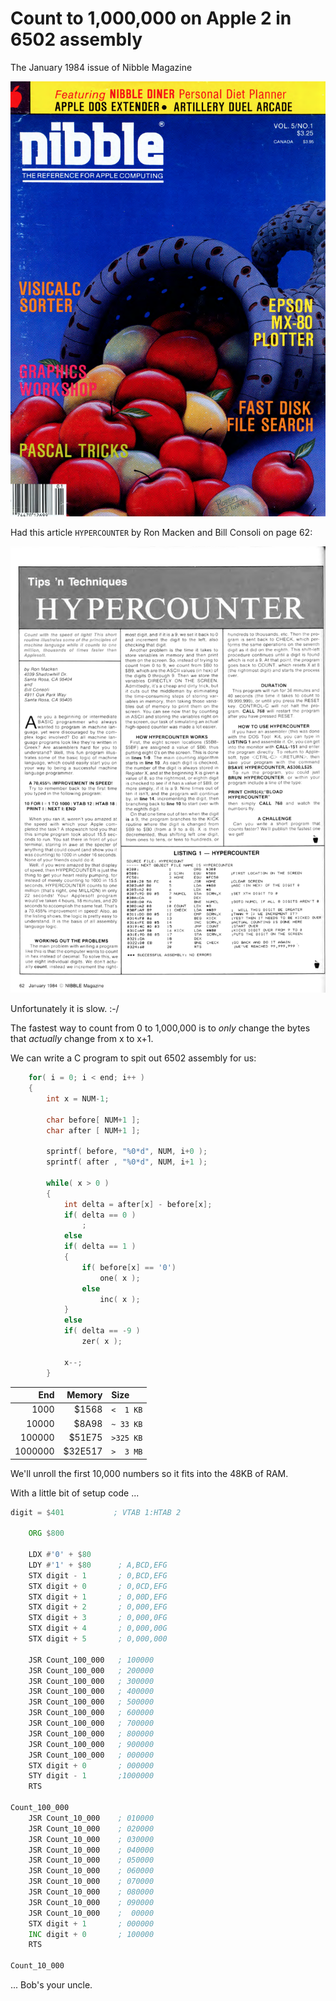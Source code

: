 # Count to 1,000,000 on Apple 2 in 6502 assembly

The January 1984 issue of Nibble Magazine

![Cover](pics/page_cover.png)

Had this article `HYPERCOUNTER` by Ron Macken and Bill Consoli on page 62:

![Page 62](pics/page_62.png)

Unfortunately it is slow. :-/

The fastest way to count from 0 to 1,000,000 is to _only_ change
the bytes that _actually_ change from x to x+1.

We can write a C program to spit out 6502 assembly for us:

```C++
    for( i = 0; i < end; i++ )
    {
        int x = NUM-1;

        char before[ NUM+1 ];
        char after [ NUM+1 ];

        sprintf( before, "%0*d", NUM, i+0 );
        sprintf( after , "%0*d", NUM, i+1 );

        while( x > 0 )
        {
            int delta = after[x] - before[x];
            if( delta == 0 )
                ;
            else
            if( delta == 1 )
            {
                if( before[x] == '0')
                    one( x );
                else
                    inc( x );
            }
            else
            if( delta == -9 )
                zer( x );

            x--;
        }
```

| End     | Memory  | Size      |
|--------:|--------:|:----------|
|    1000 |   $1568 | `<  1 KB` |
|   10000 |   $8A98 | `~ 33 KB` |
|  100000 |  $51E75 | `>325 KB` |
| 1000000 | $32E517 | `>  3 MB` |

We'll unroll the first 10,000 numbers so it fits into the 48KB of RAM.

With a little bit of setup code ...

```asm
digit = $401           ; VTAB 1:HTAB 2

    ORG $800

    LDX #'0' + $80
    LDY #'1' + $80      ; A,BCD,EFG
    STX digit - 1       ; 0,BCD,EFG
    STX digit + 0       ; 0,0CD,EFG
    STX digit + 1       ; 0,00D,EFG
    STX digit + 2       ; 0,000,EFG
    STX digit + 3       ; 0,000,0FG
    STX digit + 4       ; 0,000,00G
    STX digit + 5       ; 0,000,000

    JSR Count_100_000   ; 100000
    JSR Count_100_000   ; 200000
    JSR Count_100_000   ; 300000
    JSR Count_100_000   ; 400000
    JSR Count_100_000   ; 500000
    JSR Count_100_000   ; 600000
    JSR Count_100_000   ; 700000
    JSR Count_100_000   ; 800000
    JSR Count_100_000   ; 900000
    JSR Count_100_000   ; 000000
    STX digit + 0       ; 000000
    STY digit - 1       ;1000000
    RTS

Count_100_000
    JSR Count_10_000    ; 010000
    JSR Count_10_000    ; 020000
    JSR Count_10_000    ; 030000
    JSR Count_10_000    ; 040000
    JSR Count_10_000    ; 050000
    JSR Count_10_000    ; 060000
    JSR Count_10_000    ; 070000
    JSR Count_10_000    ; 080000
    JSR Count_10_000    ; 090000
    JSR Count_10_000    ;  00000
    STX digit + 1       ; 000000
    INC digit + 0       ; 100000
    RTS

Count_10_000
```

... Bob's your uncle.

